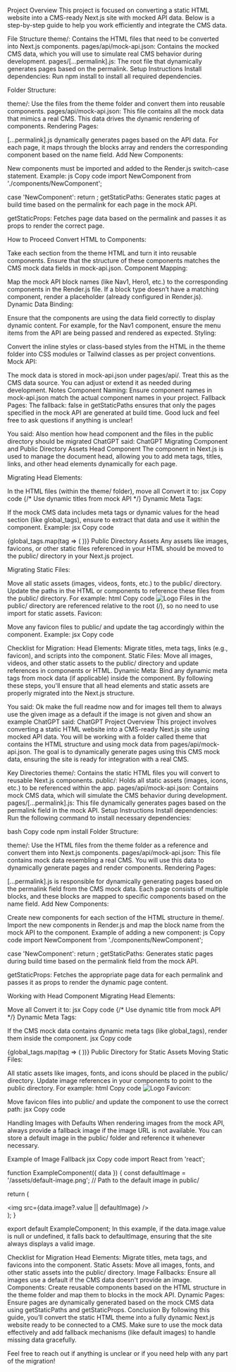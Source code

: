 
Project Overview
This project is focused on converting a static HTML website into a CMS-ready Next.js site with mocked API data. Below is a step-by-step guide to help you work efficiently and integrate the CMS data.

File Structure
theme/: Contains the HTML files that need to be converted into Next.js components.
pages/api/mock-api.json: Contains the mocked CMS data, which you will use to simulate real CMS behavior during development.
pages/[...permalink].js: The root file that dynamically generates pages based on the permalink.
Setup Instructions
Install dependencies:
Run npm install to install all required dependencies.

Folder Structure:

theme/: Use the files from the theme folder and convert them into reusable components.
pages/api/mock-api.json: This file contains all the mock data that mimics a real CMS. This data drives the dynamic rendering of components.
Rendering Pages:

[...permalink].js dynamically generates pages based on the API data.
For each page, it maps through the blocks array and renders the corresponding component based on the name field.
Add New Components:

New components must be imported and added to the Render.js switch-case statement.
Example:
js
Copy code
import NewComponent from './components/NewComponent';

case 'NewComponent':
  return <NewComponent data={data} />;
getStaticPaths:
Generates static pages at build time based on the permalink for each page in the mock API.

getStaticProps:
Fetches page data based on the permalink and passes it as props to render the correct page.

How to Proceed
Convert HTML to Components:

Take each section from the theme HTML and turn it into reusable components.
Ensure that the structure of these components matches the CMS mock data fields in mock-api.json.
Component Mapping:

Map the mock API block names (like Nav1, Hero1, etc.) to the corresponding components in the Render.js file.
If a block type doesn’t have a matching component, render a placeholder (already configured in Render.js).
Dynamic Data Binding:

Ensure that the components are using the data field correctly to display dynamic content.
For example, for the Nav1 component, ensure the menu items from the API are being passed and rendered as expected.
Styling:

Convert the inline styles or class-based styles from the HTML in the theme folder into CSS modules or Tailwind classes as per project conventions.
Mock API:

The mock data is stored in mock-api.json under pages/api/. Treat this as the CMS data source. You can adjust or extend it as needed during development.
Notes
Component Naming: Ensure component names in mock-api.json match the actual component names in your project.
Fallback Pages: The fallback: false in getStaticPaths ensures that only the pages specified in the mock API are generated at build time.
Good luck and feel free to ask questions if anything is unclear!






You said:
Also mention how head component and the files in the public directory should be migrated
ChatGPT said:
ChatGPT
Migrating <Head> Component and Public Directory Assets
Head Component
The <Head> component in Next.js is used to manage the document head, allowing you to add meta tags, titles, links, and other head elements dynamically for each page.

Migrating Head Elements:

In the HTML files (within the theme/ folder), move all <title>, <meta>, and other head elements into the <Head> component in Next.js.
For example, if you have the following HTML in the theme:
html
Copy code
<head>
  <title>My Page</title>
  <meta name="description" content="This is a sample description">
  <link rel="icon" href="/favicon.ico">
</head>
Convert it to:
jsx
Copy code
<Head>
  <title>{title}</title> {/* Use dynamic titles from mock API */}
  <meta name="description" content="This is a sample description" />
  <link rel="icon" href="/favicon.ico" />
</Head>
Dynamic Meta Tags:

If the mock CMS data includes meta tags or dynamic values for the head section (like global_tags), ensure to extract that data and use it within the <Head> component.
Example:
jsx
Copy code
<Head>
  <title>{title}</title>
  {global_tags.map(tag => (
    <meta key={tag.attributes.key} name={tag.attributes.key} content={tag.attributes.content} />
  ))}
</Head>
Public Directory Assets
Any assets like images, favicons, or other static files referenced in your HTML should be moved to the public/ directory in your Next.js project.

Migrating Static Files:

Move all static assets (images, videos, fonts, etc.) to the public/ directory.
Update the paths in the HTML or components to reference these files from the public/ directory. For example:
html
Copy code
<img src="/assets/logo.png" alt="Logo">
Files in the public/ directory are referenced relative to the root (/), so no need to use import for static assets.
Favicon:

Move any favicon files to public/ and update the <link rel="icon" /> tag accordingly within the <Head> component.
Example:
jsx
Copy code
<Head>
  <link rel="icon" href="/favicon.ico" />
</Head>
Checklist for Migration:
Head Elements: Migrate titles, meta tags, links (e.g., favicon), and scripts into the <Head> component.
Static Files: Move all images, videos, and other static assets to the public/ directory and update references in components or HTML.
Dynamic Meta: Bind any dynamic meta tags from mock data (if applicable) inside the <Head> component.
By following these steps, you'll ensure that all head elements and static assets are properly migrated into the Next.js structure.






You said:
Ok make the full readme now and for images tell them to always use the given image as a default if the image is not given and show an example
ChatGPT said:
ChatGPT
Project Overview
This project involves converting a static HTML website into a CMS-ready Next.js site using mocked API data. You will be working with a folder called theme that contains the HTML structure and using mock data from pages/api/mock-api.json. The goal is to dynamically generate pages using this CMS mock data, ensuring the site is ready for integration with a real CMS.

Key Directories
theme/: Contains the static HTML files you will convert to reusable Next.js components.
public/: Holds all static assets (images, icons, etc.) to be referenced within the app.
pages/api/mock-api.json: Contains mock CMS data, which will simulate the CMS behavior during development.
pages/[...permalink].js: This file dynamically generates pages based on the permalink field in the mock API.
Setup Instructions
Install dependencies:
Run the following command to install necessary dependencies:

bash
Copy code
npm install
Folder Structure:

theme/: Use the HTML files from the theme folder as a reference and convert them into Next.js components.
pages/api/mock-api.json: This file contains mock data resembling a real CMS. You will use this data to dynamically generate pages and render components.
Rendering Pages:

[...permalink].js is responsible for dynamically generating pages based on the permalink field from the CMS mock data.
Each page consists of multiple blocks, and these blocks are mapped to specific components based on the name field.
Add New Components:

Create new components for each section of the HTML structure in theme/.
Import the new components in Render.js and map the block name from the mock API to the component.
Example of adding a new component:
js
Copy code
import NewComponent from './components/NewComponent';

case 'NewComponent':
  return <NewComponent data={data} />;
getStaticPaths:
Generates static pages during build time based on the permalink field from the mock API.

getStaticProps:
Fetches the appropriate page data for each permalink and passes it as props to render the dynamic page content.

Working with Head Component
Migrating Head Elements:

Move all <title>, <meta>, and other head elements from the HTML into the <Head> component.
For example, if the theme has:
html
Copy code
<head>
  <title>My Page</title>
  <meta name="description" content="Sample description">
  <link rel="icon" href="/favicon.ico">
</head>
Convert it to:
jsx
Copy code
<Head>
  <title>{title}</title> {/* Use dynamic title from mock API */}
  <meta name="description" content="Sample description" />
  <link rel="icon" href="/favicon.ico" />
</Head>
Dynamic Meta Tags:

If the CMS mock data contains dynamic meta tags (like global_tags), render them inside the <Head> component.
jsx
Copy code
<Head>
  <title>{title}</title>
  {global_tags.map(tag => (
    <meta key={tag.attributes.key} name={tag.attributes.key} content={tag.attributes.content} />
  ))}
</Head>
Public Directory for Static Assets
Moving Static Files:

All static assets like images, fonts, and icons should be placed in the public/ directory.
Update image references in your components to point to the public directory. For example:
html
Copy code
<img src="/assets/logo.png" alt="Logo">
Favicon:

Move favicon files into public/ and update the <Head> component to use the correct path:
jsx
Copy code
<Head>
  <link rel="icon" href="/favicon.ico" />
</Head>
Handling Images with Defaults
When rendering images from the mock API, always provide a fallback image if the image URL is not available. You can store a default image in the public/ folder and reference it whenever necessary.

Example of Image Fallback
jsx
Copy code
import React from 'react';

function ExampleComponent({ data }) {
  const defaultImage = '/assets/default-image.png'; // Path to the default image in public/

  return (
    <div>
      <img src={data.image?.value || defaultImage} />
    </div>
  );
}

export default ExampleComponent;
In this example, if the data.image.value is null or undefined, it falls back to defaultImage, ensuring that the site always displays a valid image.

Checklist for Migration
Head Elements: Migrate titles, meta tags, and favicons into the <Head> component.
Static Assets: Move all images, fonts, and other static assets into the public/ directory.
Image Fallbacks: Ensure all images use a default if the CMS data doesn't provide an image.
Components: Create reusable components based on the HTML structure in the theme folder and map them to blocks in the mock API.
Dynamic Pages: Ensure pages are dynamically generated based on the mock CMS data using getStaticPaths and getStaticProps.
Conclusion
By following this guide, you’ll convert the static HTML theme into a fully dynamic Next.js website ready to be connected to a CMS. Make sure to use the mock data effectively and add fallback mechanisms (like default images) to handle missing data gracefully.

Feel free to reach out if anything is unclear or if you need help with any part of the migration!